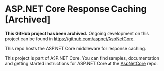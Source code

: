 ASP.NET Core Response Caching [Archived]
========================================

**This GitHub project has been archived.** Ongoing development on this project can be found in <https://github.com/aspnet/AspNetCore>.

This repo hosts the ASP.NET Core middleware for response caching.

This project is part of ASP.NET Core. You can find samples, documentation and getting started instructions for ASP.NET Core at the [AspNetCore](https://github.com/aspnet/AspNetCore) repo.
